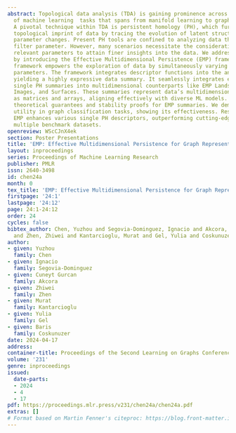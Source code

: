 ```yaml
---
abstract: Topological data analysis (TDA) is gaining prominence across a wide spectrum
  of machine learning  tasks that spans from manifold learning to graph classification.
  A pivotal technique within TDA is persistent homology (PH), which furnishes an exclusive
  topological imprint of data by tracing the evolution of latent structures as a scale
  parameter changes. Present PH tools are confined to analyzing data through a single
  filter parameter. However, many scenarios necessitate the consideration of multiple
  relevant parameters to attain finer insights into the data. We address this issue
  by introducing the Effective Multidimensional Persistence (EMP) framework. This
  framework empowers the exploration of data by simultaneously varying multiple scale
  parameters. The framework integrates descriptor functions into the analysis process,
  yielding a highly expressive data summary. It seamlessly integrates established
  single PH summaries into multidimensional counterparts like EMP Landscapes, Silhouettes,
  Images, and Surfaces. These summaries represent data’s multidimensional aspects
  as matrices and arrays, aligning effectively with diverse ML models. We provide
  theoretical guarantees and stability proofs for EMP summaries. We demonstrate EMP’s
  utility in graph classification tasks, showing its effectiveness. Results reveal
  EMP enhances various single PH descriptors, outperforming cutting-edge methods on
  multiple benchmark datasets.
openreview: WScCJnX4ek
section: Poster Presentations
title: 'EMP: Effective Multidimensional Persistence for Graph Representation Learning'
layout: inproceedings
series: Proceedings of Machine Learning Research
publisher: PMLR
issn: 2640-3498
id: chen24a
month: 0
tex_title: 'EMP: Effective Multidimensional Persistence for Graph Representation Learning'
firstpage: '24:1'
lastpage: '24:12'
page: 24:1-24:12
order: 24
cycles: false
bibtex_author: Chen, Yuzhou and Segovia-Dominguez, Ignacio and Akcora, Cuneyt Gurcan
  and Zhen, Zhiwei and Kantarcioglu, Murat and Gel, Yulia and Coskunuzer, Baris
author:
- given: Yuzhou
  family: Chen
- given: Ignacio
  family: Segovia-Dominguez
- given: Cuneyt Gurcan
  family: Akcora
- given: Zhiwei
  family: Zhen
- given: Murat
  family: Kantarcioglu
- given: Yulia
  family: Gel
- given: Baris
  family: Coskunuzer
date: 2024-04-17
address:
container-title: Proceedings of the Second Learning on Graphs Conference
volume: '231'
genre: inproceedings
issued:
  date-parts:
  - 2024
  - 4
  - 17
pdf: https://proceedings.mlr.press/v231/chen24a/chen24a.pdf
extras: []
# Format based on Martin Fenner's citeproc: https://blog.front-matter.io/posts/citeproc-yaml-for-bibliographies/
---
```

